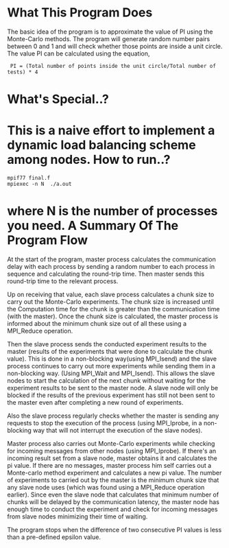 What This Program Does
======================
The basic idea of the program is to approximate the value of PI using the Monte-Carlo methods. The program will generate random number pairs between 0 and 1 and will check whether those points are inside a unit circle. The value PI can be calculated using the equation,
```
 PI = (Total number of points inside the unit circle/Total number of tests) * 4
```
What's Special..?
=================
This is a naive effort to implement a dynamic load balancing scheme among nodes.
How to run..?
=============
```
mpif77 final.f 
mpiexec -n N  ./a.out
```
where N is the number of processes you need.
A Summary Of The Program Flow
===============================
At the start of the program, master process calculates the communication delay with each process by sending a random number to each process in sequence and calculating the round-trip time. Then master sends this round-trip time to the relevant process.

Up on receiving that value, each slave process calculates a chunk size to carry out the Monte-Carlo experiments. The chunk size is increased until the Computation time for the chunk is greater than the communication time (with the master). Once the chunk size is calculated, the master process is informed about the minimum chunk size out of all these using a MPI_Reduce operation.

Then the slave process sends the conducted experiment results to the master (results of the experiments that were done to calculate the chunk value). This is done in a non-blocking way(using MPI_Isend) and the slave process continues to carry out more experiments while sending them in a non-blocking way. (Using MPI_Wait and MPI_Isend). This allows the slave nodes to start the calculation of the next chunk without waiting for the experiment results to be sent to the master node. A slave node will only be blocked if the results of the previous experiment has still not been sent to the master even after completing a new round of experiments.

Also the slave process regularly checks whether the master is sending any requests to stop the execution of the process (using MPI_Iprobe, in a non-blocking way that will not interrupt the execution of the slave nodes). 

Master process also carries out Monte-Carlo experiments while checking for incoming messages from other nodes (using MPI_Iprobe). If there's an incoming result set from a slave node, master obtains it and calculates the pi value. If there are no messages, master process him self carries out a Monte-carlo method experiment and calculates a new pi value. The number of experiments to carried out by the master is the minimum chunk size that any slave node uses (which was found using a MPI_Reduce operation earlier). Since even the slave node that calculates that minimum number of chunks will be delayed by the communication latency, the master node has enough time to conduct the experiment and  check for incoming messages from slave nodes minimizing their time of waiting.

The program stops when the difference of two consecutive PI values is less than a pre-defined epsilon value.
